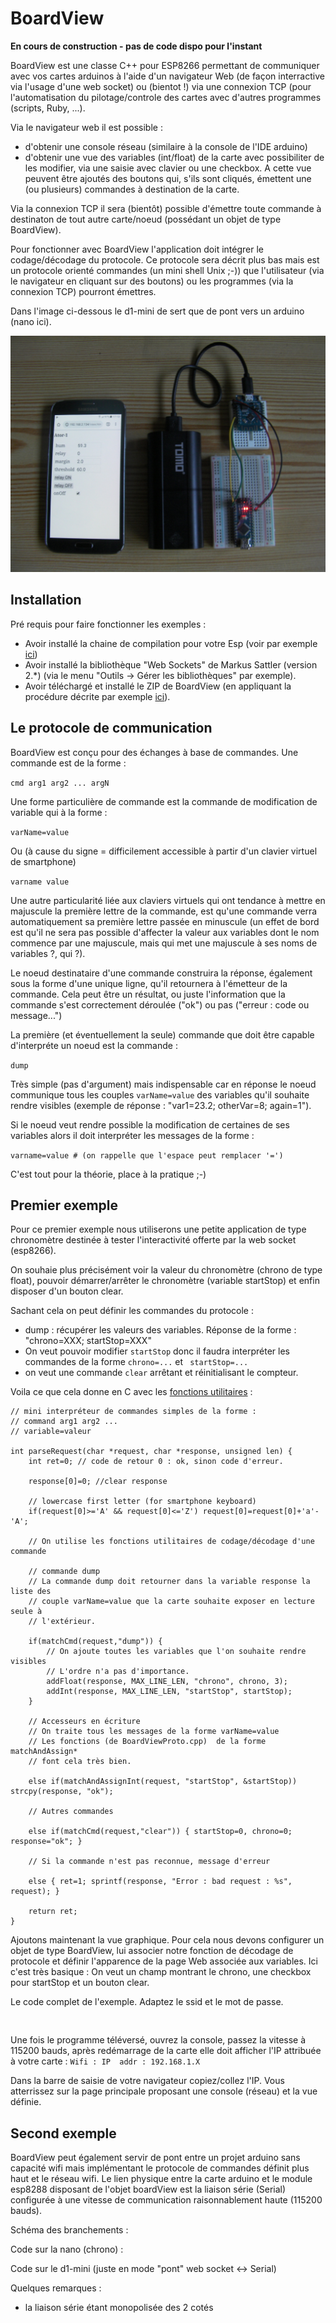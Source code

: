 # BoardView

__En cours de construction - pas de code dispo pour l'instant__

BoardView est une classe C++ pour ESP8266 permettant de communiquer avec vos cartes arduinos à l'aide d'un navigateur Web (de façon interractive via l'usage d'une web socket) ou (bientot !) via une connexion TCP (pour l'automatisation du pilotage/controle des cartes avec d'autres programmes (scripts, Ruby, ...). 

Via le navigateur web il est possible :
  * d'obtenir une console réseau (similaire à la console de l'IDE arduino)
  * d'obtenir une vue des variables (int/float) de la carte avec possibiliter de les modifier, via une saisie avec clavier ou une checkbox. A cette vue peuvent être ajoutés des boutons qui, s'ils sont cliqués, émettent une (ou plusieurs) commandes à destination de la carte.
  
Via la connexion TCP il sera (bientôt) possible d'émettre toute commande à destinaton de tout autre carte/noeud (possédant un objet de type BoardView).

Pour fonctionner avec BoardView l'application doit intégrer le codage/décodage du protocole. Ce protocole sera décrit plus bas mais est un protocole orienté commandes (un mini shell Unix ;-)) que l'utilisateur (via le navigateur en cliquant sur des boutons) ou les programmes (via la connexion TCP) pourront émettres.

Dans l'image ci-dessous le d1-mini de sert que de pont vers un arduino (nano ici).

![Screenshot](websock.jpg) 

## Installation

Pré requis pour faire fonctionner les exemples :

  * Avoir installé la chaine de compilation pour votre Esp (voir par exemple [ici](https://github.com/esp8266/Arduino))
  * Avoir installé la bibliothèque "Web Sockets" de Markus Sattler (version 2.\*) (via le menu "Outils -> Gérer les bibliothèques" par exemple).
  * Avoir téléchargé et installé le ZIP de BoardView (en appliquant la procédure décrite par exemple [ici](https://www.robot-maker.com/ouvrages/tuto-arduino/bibliotheque-arduino/)).
  

## Le protocole de communication 

BoardView est conçu pour des échanges à base de commandes. Une commande est de la forme :

``cmd arg1 arg2 ... argN``

Une forme particulière de commande est la commande de modification de variable qui à la forme :

``varName=value``

Ou (à cause du signe = difficilement accessible à partir d'un clavier virtuel de smartphone)

``varname value``

Une autre particularité liée aux claviers virtuels qui ont tendance à mettre en majuscule la première lettre de la commande, est qu'une commande verra automatiquement sa première lettre passée en minuscule (un effet de bord est qu'il ne sera pas possible d'affecter la valeur aux variables dont le nom commence par une majuscule, mais qui met une majuscule à ses noms de variables ?, qui ?).

Le noeud destinataire d'une commande construira la réponse, également sous la forme d'une unique ligne, qu'il retournera à l'émetteur de la commande. Cela peut être un résultat, ou juste l'information que la commande s'est correctement déroulée ("ok") ou pas ("erreur : code ou message...")

La première (et éventuellement la seule) commande que doit être capable d'interpréte un noeud est la commande :

``dump``

Très simple (pas d'argument) mais indispensable car en réponse le noeud communique tous les couples ``varName=value`` des variables qu'il souhaite rendre visibles (exemple de réponse : "var1=23.2; otherVar=8; again=1").

Si le noeud veut rendre possible la modification de certaines de ses variables alors il doit interpréter les messages de la forme :

``varname=value # (on rappelle que l'espace peut remplacer '=')``

C'est tout pour la théorie, place à la pratique ;-)

## Premier exemple

Pour ce premier exemple nous utiliserons une petite application de type chronomètre destinée à tester l'interactivité offerte par la web socket (esp8266).

On souhaie plus précisément voir la valeur du chronomètre (chrono de type float), pouvoir démarrer/arrêter le chronomètre (variable startStop) et enfin disposer d'un bouton clear.  

Sachant cela on peut définir les commandes du protocole :

  * dump : récupérer les valeurs des variables. Réponse de la forme : "chrono=XXX; startStop=XXX"
  * On veut pouvoir modifier ``startStop`` donc il faudra interpréter les commandes de la forme ``chrono=...`` et  `` startStop=...``
  * on veut une commande ``clear`` arrêtant et réinitialisant le compteur. 

Voila ce que cela donne en  C avec les [fonctions utilitaires](BoardViewProto.h) :

```
// mini interpréteur de commandes simples de la forme :
// command arg1 arg2 ...
// variable=valeur

int parseRequest(char *request, char *response, unsigned len) {
	int ret=0; // code de retour 0 : ok, sinon code d'erreur.
	
	response[0]=0; //clear response
	
	// lowercase first letter (for smartphone keyboard)
	if(request[0]>='A' && request[0]<='Z') request[0]=request[0]+'a'-'A';

	// On utilise les fonctions utilitaires de codage/décodage d'une commande
	
	// commande dump
	// La commande dump doit retourner dans la variable response la liste des
	// couple varName=value que la carte souhaite exposer en lecture seule à 
	// l'extérieur.
	
	if(matchCmd(request,"dump")) {
		// On ajoute toutes les variables que l'on souhaite rendre visibles
		// L'ordre n'a pas d'importance.
		addFloat(response, MAX_LINE_LEN, "chrono", chrono, 3);
		addInt(response, MAX_LINE_LEN, "startStop", startStop);
	}
	
	// Accesseurs en écriture
	// On traite tous les messages de la forme varName=value
	// Les fonctions (de BoardViewProto.cpp)  de la forme matchAndAssign*
	// font cela très bien.
	 
	else if(matchAndAssignInt(request, "startStop", &startStop)) strcpy(response, "ok");
		
	// Autres commandes
	
	else if(matchCmd(request,"clear")) { startStop=0, chrono=0; response="ok"; }
	
	// Si la commande n'est pas reconnue, message d'erreur
	
	else { ret=1; sprintf(response, "Error : bad request : %s", request); }
	
	return ret; 
}
```


Ajoutons maintenant la vue graphique. Pour cela nous devons configurer un objet de type BoardView, lui associer notre fonction de décodage de protocole et définir l'apparence de la page Web associée aux variables. Ici c'est très basique :
On veut un champ montrant le chrono, une checkbox pour startStop et un bouton clear.

Le code complet de l'exemple. Adaptez le ssid et le mot de passe.

```


```

Une fois le programme téléversé, ouvrez la console, passez la vitesse à 115200 bauds, après redémarrage de la carte elle doit afficher l'IP attribuée à votre carte : ``Wifi : IP  addr : 192.168.1.X``

Dans la barre de saisie de votre navigateur copiez/collez l'IP. Vous atterrissez sur la page principale proposant une console (réseau) et la vue définie.



## Second exemple

BoardView peut également servir de pont entre un projet arduino sans capacité wifi mais implémentant le protocole de commandes définit plus haut et le réseau wifi. Le lien physique entre la carte arduino et le module esp8288 disposant de l'objet boardView est la liaison série (Serial) configurée à une vitesse de communication raisonnablement haute (115200 bauds).

Schéma des branchements :

Code sur la nano (chrono) :

Code sur le d1-mini (juste en mode "pont" web socket <-> Serial)


Quelques remarques :
  * la liaison série étant monopolisée des 2 cotés 
